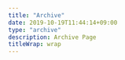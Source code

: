 ```yaml
---
title: "Archive"
date: 2019-10-19T11:44:14+09:00
type: "archive"
description: Archive Page
titleWrap: wrap
---
```


